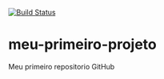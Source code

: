 [![Build Status](https://travis-ci.org/tubbonne/meu-primeiro-projeto.svg?branch=master)](https://travis-ci.org/tubbonne/meu-primeiro-projeto)
# meu-primeiro-projeto
Meu primeiro repositorio GitHub

